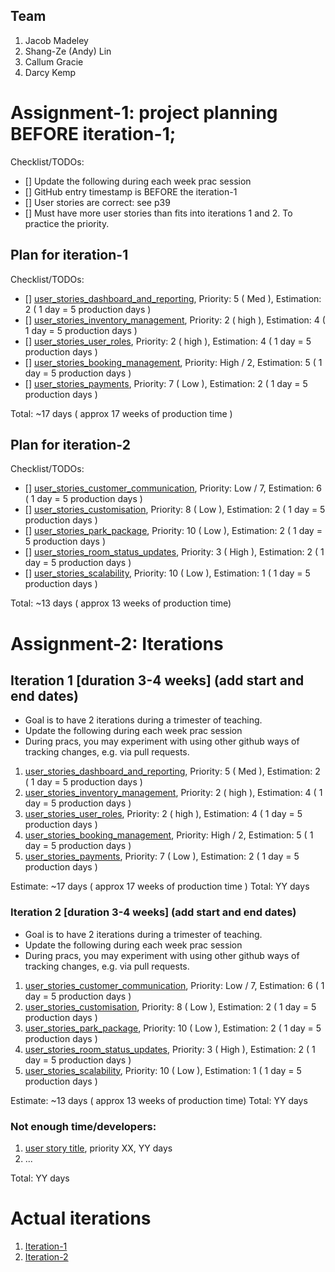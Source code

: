 ## Team

1. Jacob Madeley
2. Shang-Ze (Andy) Lin
3. Callum Gracie
4. Darcy Kemp


# Assignment-1: project planning BEFORE iteration-1;

Checklist/TODOs: 
- [] Update the following during each week prac session
- [] GitHub entry timestamp is BEFORE the iteration-1
- [] User stories are correct: see p39
- [] Must have more user stories than fits into iterations 1 and 2. To practice the priority.

## Plan for iteration-1

Checklist/TODOs:
- [] [user_stories_dashboard_and_reporting](./user_stories/user_story_dashboard_and_reporting.md), Priority: 5 ( Med ), Estimation: 2 ( 1 day = 5 production days )
- [] [user_stories_inventory_management](./user_stories/user_story_inventory_management.md), Priority: 2 ( high ), Estimation: 4 ( 1 day = 5 production days )
- [] [user_stories_user_roles](./user_stories/user_story_user_roles.md), Priority: 2 ( high ), Estimation: 4 ( 1 day = 5 production days )
- [] [user_stories_booking_management](./user_stories/user_story_booking_management.md), Priority: High / 2, Estimation: 5 ( 1 day = 5 production days )
- [] [user_stories_payments](./user_stories/user_stories_payments.md), Priority: 7 ( Low ), Estimation: 2 ( 1 day = 5 production days )

Total: ~17 days ( approx 17 weeks of production time )

## Plan for iteration-2

Checklist/TODOs:
- [] [user_stories_customer_communication](./user_stories/user_story_customer_communication.md), Priority: Low / 7, Estimation: 6 ( 1 day = 5 production days )
- [] [user_stories_customisation](./user_stories/user_story_customisation.md), Priority: 8 ( Low ), Estimation: 2 ( 1 day = 5 production days )
- [] [user_stories_park_package](./user_stories/user_story_park_package.md), Priority: 10 ( Low ), Estimation: 2 ( 1 day = 5 production days )
- [] [user_stories_room_status_updates](./user_stories/user_story_room_status_updates.md), Priority: 3 ( High ), Estimation: 2 ( 1 day = 5 production days )
- [] [user_stories_scalability](./user_stories/user_story_scalability.md), Priority: 10 ( Low ), Estimation: 1 ( 1 day = 5 production days )

Total: ~13 days ( approx 13 weeks of production time)



# Assignment-2: Iterations

## Iteration 1 [duration 3-4 weeks] (add start and end dates)

* Goal is to have 2 iterations during a trimester of teaching.
* Update the following during each week prac session
* During pracs, you may experiment with using other github ways of tracking changes, e.g. via pull requests.

1. [user_stories_dashboard_and_reporting](./user_stories/user_story_dashboard_and_reporting.md), Priority: 5 ( Med ), Estimation: 2 ( 1 day = 5 production days )
2. [user_stories_inventory_management](./user_stories/user_story_inventory_management.md), Priority: 2 ( high ), Estimation: 4 ( 1 day = 5 production days )
3. [user_stories_user_roles](./user_stories/user_story_user_roles.md), Priority: 2 ( high ), Estimation: 4 ( 1 day = 5 production days )
4. [user_stories_booking_management](./user_stories/user_story_booking_management.md), Priority: High / 2, Estimation: 5 ( 1 day = 5 production days )
5. [user_stories_payments](./user_stories/user_stories_payments.md), Priority: 7 ( Low ), Estimation: 2 ( 1 day = 5 production days )

Estimate: ~17 days ( approx 17 weeks of production time )
Total: YY days



### Iteration 2 [duration 3-4 weeks] (add start and end dates)

* Goal is to have 2 iterations during a trimester of teaching.
* Update the following during each week prac session
* During pracs, you may experiment with using other github ways of tracking changes, e.g. via pull requests.

1. [user_stories_customer_communication](./user_stories/user_story_customer_communication.md), Priority: Low / 7, Estimation: 6 ( 1 day = 5 production days )
2. [user_stories_customisation](./user_stories/user_story_customisation.md), Priority: 8 ( Low ), Estimation: 2 ( 1 day = 5 production days )
3. [user_stories_park_package](./user_stories/user_story_park_package.md), Priority: 10 ( Low ), Estimation: 2 ( 1 day = 5 production days )
4. [user_stories_room_status_updates](./user_stories/user_story_room_status_updates.md), Priority: 3 ( High ), Estimation: 2 ( 1 day = 5 production days )
5. [user_stories_scalability](./user_stories/user_story_scalability.md), Priority: 10 ( Low ), Estimation: 1 ( 1 day = 5 production days )

Estimate: ~13 days ( approx 13 weeks of production time)
Total: YY days

### Not enough time/developers: 
1. [user story title](./user_stories/user_story_01_title.md), priority XX, YY days 
2. ...

Total: YY days

# Actual iterations
1. [Iteration-1](./iteration_1.md)
2. [Iteration-2](./iteration_2.md)
